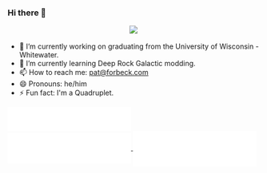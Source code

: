### Hi there 👋
<div id="header" align="center">
  <img src="https://giphy.com/embed/Cg41tz5aEc7vCio8Zn" width="100"/>
</div>

- 🔭 I’m currently working on graduating from the University of Wisconsin - Whitewater.
- 🌱 I’m currently learning Deep Rock Galactic modding.
- 📫 How to reach me: pat@forbeck.com
- 😄 Pronouns: he/him
- ⚡ Fun fact: I'm a Quadruplet.

<a href="https://github.com/pforbeck">
  <img align="center" width="49%" src="./header.svg" />
</a>
<br/>
<a href="https://github.com/pforbeck">
  <img align="center" width="49%" src="./repositories.svg" />
</a>
<a href="https://github.com/pforbeck">
  <img align="center" width="49%" src="./acti_comm.svg" />
</a>

<!--
**pforbeck/pforbeck** is a ✨ _special_ ✨ repository because its `README.md` (this file) appears on your GitHub profile.

Here are some ideas to get you started:

- 🔭 I’m currently working on ...
- 🌱 I’m currently learning ...
- 👯 I’m looking to collaborate on ...
- 🤔 I’m looking for help with ...
- 💬 Ask me about ...
- 📫 How to reach me: ...
- 😄 Pronouns: ...
- ⚡ Fun fact: ...
-->
